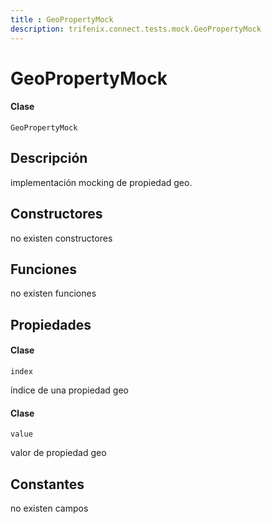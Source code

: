 ```yaml
---
title : GeoPropertyMock
description: trifenix.connect.tests.mock.GeoPropertyMock
---
```


# GeoPropertyMock

<CodeBlock slots = 'heading, code' repeat = '1' languages = 'C#' />

#### Clase
```
GeoPropertyMock
```

## Descripción
implementación mocking de propiedad geo.
## Constructores

no existen constructores


## Funciones

no existen funciones

## Propiedades


<CodeBlock slots = 'heading, code' repeat = '1' languages = 'C#' />

#### Clase
```
index
```


índice de una propiedad geo

<CodeBlock slots = 'heading, code' repeat = '1' languages = 'C#' />

#### Clase
```
value
```


valor de propiedad geo
## Constantes
no existen campos

